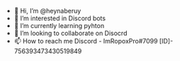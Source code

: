 - 👋 Hi, I’m @heynaberuy
- 👀 I’m interested in Discord bots
- 🌱 I’m currently learning pyhton
- 💞️ I’m looking to collaborate on Disocrd
- 📫 How to reach me Discord - ImRopoxPro#7099 [ID]- 756393473430519849

<!---
heynaberuy/heynaberuy is a ✨ special ✨ repository because its `README.md` (this file) appears on your GitHub profile.
You can click the Preview link to take a look at your changes.
--->
